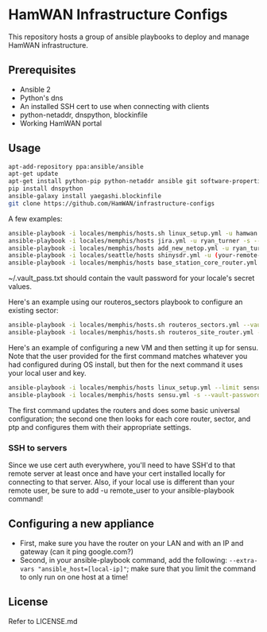 # HamWAN Infrastructure Configs
This repository hosts a group of ansible playbooks to deploy and manage HamWAN infrastructure.

## Prerequisites
* Ansible 2
* Python's dns
* An installed SSH cert to use when connecting with clients
* python-netaddr, dnspython, blockinfile
* Working HamWAN portal

## Usage
```bash
apt-add-repository ppa:ansible/ansible
apt-get update
apt-get install python-pip python-netaddr ansible git software-properties-common -y
pip install dnspython
ansible-galaxy install yaegashi.blockinfile
git clone https://github.com/HamWAN/infrastructure-configs
```

A few examples:
```bash
ansible-playbook -i locales/memphis/hosts.sh linux_setup.yml -u hamwan -k -K -s --vault-password-file ~/.vault_pass.txt -vvvv --limit voip.leb.memhamwan.net
ansible-playbook -i locales/memphis/hosts jira.yml -u ryan_turner -s --vault-password-file ~/.vault_pass.txt -vvvv
ansible-playbook -i locales/memphis/hosts add_new_netop.yml -u ryan_turner -s --vault-password-file ~/.vault_pass.txt -vvvv
ansible-playbook -i locales/seattle/hosts shinysdr.yml -u (your-remote-username) -s --vault-password-file ~/.vault_pass.txt -vvvv
ansible-playbook -i locales/memphis/hosts base_station_core_router.yml --vault-password-file ~/.vault_pass.txt -vvvv -u ryan_turner --limit sco --extra-vars "default_user=admin"
```
~/.vault_pass.txt should contain the vault password for your locale's secret values.

Here's an example using our routeros_sectors playbook to configure an existing sector:
```bash
ansible-playbook -i locales/memphis/hosts.sh routeros_sectors.yml --vault-password-file ~/.vault_pass.txt -vvvv --limit sec2.hil.memhamwan.net
ansible-playbook -i locales/memphis/hosts.sh routeros_site_router.yml --vault-password-file ~/.vault_pass.txt -vvvv --limit r1.mno.memhamwan.net
```

Here's an example of configuring a new VM and then setting it up for sensu. Note that the user provided for the first command matches whatever you had configured during OS install, but then for the next command it uses your local user and key.
```bash
ansible-playbook -i locales/memphis/hosts linux_setup.yml --limit sensu -u ryan_turner -k -K -s --vault-password-file ~/.vault_pass.txt -vvvv
ansible-playbook -i locales/memphis/hosts sensu.yml -s --vault-password-file ~/.vault_pass.txt -vvvv
```
The first command updates the routers and does some basic universal configuration; the second one then looks for each core router, sector, and ptp and configures them with their appropriate settings.

### SSH to servers
Since we use cert auth everywhere, you'll need to have SSH'd to that remote server at least once and have your cert installed locally for connecting to that server. Also, if your local use is different than your remote user, be sure to add -u remote_user to your ansible-playbook command!

## Configuring a new appliance
* First, make sure you have the router on your LAN and with an IP and gateway (can it ping google.com?)
* Second, in your ansible-playbook command, add the following: ```--extra-vars "ansible_host=[local-ip]"```; make sure that you limit the command to only run on one host at a time!

## License
Refer to LICENSE.md
